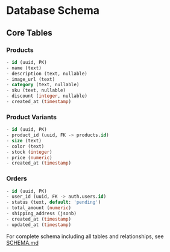 # Database Schema

## Core Tables

### Products
```sql
- id (uuid, PK)
- name (text)
- description (text, nullable)
- image_url (text)
- category (text, nullable)
- sku (text, nullable)
- discount (integer, nullable)
- created_at (timestamp)
```

### Product Variants
```sql
- id (uuid, PK)
- product_id (uuid, FK -> products.id)
- size (text)
- color (text)
- stock (integer)
- price (numeric)
- created_at (timestamp)
```

### Orders
```sql
- id (uuid, PK)
- user_id (uuid, FK -> auth.users.id)
- status (text, default: 'pending')
- total_amount (numeric)
- shipping_address (jsonb)
- created_at (timestamp)
- updated_at (timestamp)
```

For complete schema including all tables and relationships, see [SCHEMA.md](SCHEMA.md)